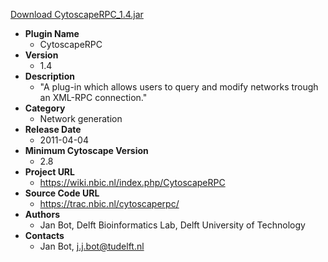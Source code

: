 <a href="CytoscapeRPC_1.4.jar">Download CytoscapeRPC_1.4.jar</a>

* __Plugin Name__
  * CytoscapeRPC
* __Version__
  * 1.4
* __Description__
  * "A plug-in which allows users to query and modify networks trough an XML-RPC connection."
* __Category__
  * Network generation
* __Release Date__
  * 2011-04-04
* __Minimum Cytoscape Version__
  * 2.8
* __Project URL__
  * https://wiki.nbic.nl/index.php/CytoscapeRPC
* __Source Code URL__
  * https://trac.nbic.nl/cytoscaperpc/
* __Authors__
  * Jan Bot, Delft Bioinformatics Lab, Delft University of Technology
* __Contacts__
  * Jan Bot, j.j.bot@tudelft.nl
